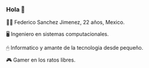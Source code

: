 ### Hola 👋

👨‍💻 Federico Sanchez Jimenez, 22 años, Mexico.

🖥 Ingeniero en sistemas computacionales.

🖱 Informatico y amante de la tecnologia desde pequeño.

🎮 Gamer en los ratos libres.
